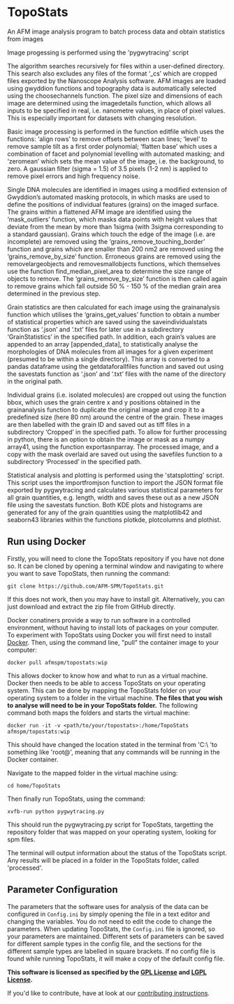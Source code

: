 # TopoStats

An AFM image analysis program to batch process data and obtain statistics from images

Image progessing is performed using the 'pygwytracing' script

The algorithm searches recursively for files within a user-defined directory. 
This search also excludes any files of the format ‘_cs’ which are cropped files exported by the Nanoscope Analysis software. 
AFM images are loaded  using gwyddion functions and topography data is automatically selected using the choosechannels function. 
The pixel size and dimensions of each image are determined using the imagedetails function, which allows all inputs to be specified in real, i.e. nanometre values, in place of pixel values. 
This is especially important for datasets with changing resolution. 

Basic image processing is performed in the function editfile which uses the functions: ‘align rows’ to remove offsets between scan lines; ‘level’ to remove sample tilt as a first order polynomial; ‘flatten base’ which uses a combination of facet and polynomial levelling with automated masking; and ‘zeromean’ which sets the mean value of the image, i.e. the background, to zero. 
A gaussian filter (sigma = 1.5) of 3.5 pixels (1-2 nm) is applied to remove pixel errors and high frequency noise. 

Single DNA molecules are identified in images using a modified extension of Gwyddion’s automated masking protocols, in which masks are used to define the positions of individual features (grains) on the imaged surface. 
The grains within a flattened AFM image are identified using the ‘mask_outliers’ function, which masks data  points with height values that deviate from the mean by more than 1sigma (with 3sigma corresponding to a standard gaussian). 
Grains which touch the edge of the image (i.e. are incomplete) are removed using the ‘grains_remove_touching_border’ function and grains which are smaller than 200 nm2 are removed using the ‘grains_remove_by_size’ function. 
Erroneous grains are removed using the removelargeobjects and removesmallobjects functions, which themselves use the function find_median_pixel_area to determine the size range of objects to remove. The ‘grains_remove_by_size’ function is then called again to remove grains which fall outside 50 % - 150 % of the median grain area determined in the previous step.  

Grain statistics are then calculated for each image using the grainanalysis function which utilises the ‘grains_get_values’ function to obtain a number of statistical properties which are saved using the saveindividualstats function as ‘.json’ and ‘.txt’ files for later use in a subdirectory ‘GrainStatistics’ in the specified path. 
In addition, each grain’s values are appended to an array [appended_data], to statistically analyse the morphologies of DNA molecules from all images for a given experiment (presumed to be within a single  directory). 
This array is converted to a pandas dataframe using the getdataforallfiles function and saved out using the savestats function as ‘.json’ and ‘.txt’ files with the name of the directory in the original path. 

Individual grains (i.e. isolated molecules) are cropped out using the function bbox, which uses the grain centre x and y positions obtained in the grainanalysis function to duplicate the original image and crop it to a predefined size (here 80 nm) around the centre of the grain. These images are then labelled with the grain ID and saved out as tiff files in a subdirectory ‘Cropped’ in the specified path.
To allow for further processing in python, there is an option to obtain the image or mask as a numpy array41, using the function exportasnparray. The processed image, and a copy with the mask overlaid are saved out using the savefiles function to a subdirectory ‘Processed’ in the specified path. 

Statistical analysis and plotting is performed using the 'statsplotting' script. 
This script uses the importfromjson function to import the JSON format file exported by pygwytracing and calculates various statistical parameters for all grain quantities, e.g. length, width and saves these out as a new JSON file using the savestats function. 
Both KDE plots and histograms are generated for any of the grain quantities using the matplotlib42 and seaborn43 libraries within the functions plotkde, plotcolumns and plothist. 

## Run using Docker

Firstly, you will need to clone the TopoStats repository if you have not done so. It can be cloned by opening a terminal window and navigating to where you want to save TopoStats, then running the command:

```
git clone https://github.com/AFM-SPM/TopoStats.git
```

If this does not work, then you may have to install git. Alternatively, you can just download and extract the zip file from GitHub directly.

Docker conatiners provide a way to run software in a controlled environment, without having to install lots of packages on your computer. To experiment with TopoStats using Docker you will first need to install [Docker](https://docs.docker.com/get-docker/). Then, using the command line, "pull" the container image to your computer:

```
docker pull afmspm/topostats:wip
```

This allows docker to know how and what to run as a virtual machine. Docker then needs to be able to access TopoStats on your operating system. This can be done by mapping the TopoStats folder on your operating system to a folder in the virtual machine. **The files that you wish to analyse will need to be in your TopoStats folder.** The following command both maps the folders and starts the virtual machine:

```
docker run -it -v <path/to/your/topostats>:/home/TopoStats afmspm/topostats:wip
```

This should have changed the location stated in the terminal from 'C:\ 'to something like 'root@', meaning that any commands will be running in the Docker container.

Navigate to the mapped folder in the virtual machine using:

```
cd home/TopoStats
```

Then finally run TopoStats, using the command:

```
xvfb-run python pygwytracing.py
```

This should run the pygwytracing.py script for TopoStats, targetting the repository folder that was mapped on your operating system, looking for spm files.

The terminal will output information about the status of the TopoStats script. Any results will be placed in a folder in the TopoStats folder, called 'processed'.

## Parameter Configuration

The parameters that the software uses for analysis of the data can be configured in `Config.ini` by simply opening the file in a text editor and changing the variables. You do not need to edit the code to change the parameters.
When updating TopoStats, the `Config.ini` file is ignored, so your parameters are maintained. Different sets of parameters can be saved for different sample types in the config file, and the sections for the different sample types are labelled in square brackets. 
If no config file is found while running TopoStats, it will make a copy of the default config file.

**This software is licensed as specified by the [GPL License](COPYING) and [LGPL License](COPYING.LESSER).**

If you'd like to contribute, have at look at our [contributing instructions](contributing.md).
